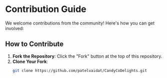 # Contribution Guide

We welcome contributions from the community! Here's how you can get involved:

## How to Contribute

1. **Fork the Repository**: Click the "Fork" button at the top of this repository.
2. **Clone Your Fork**: 
   ```sh
   git clone https://github.com/patelvaidat/CandyCoDelights.git
